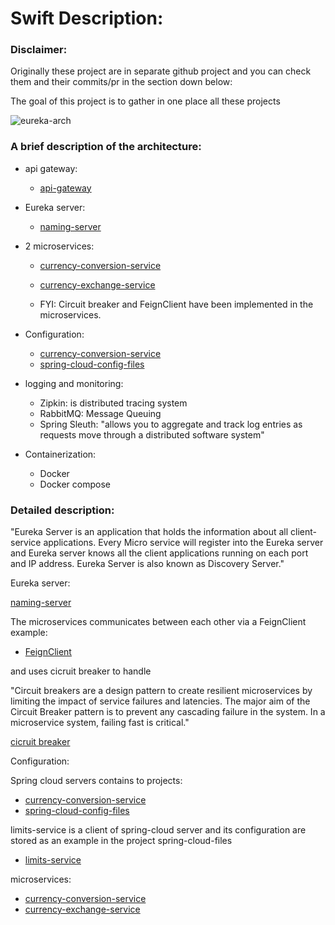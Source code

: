 # Swift Description:

### Disclaimer: 

Originally these project are in separate github project and you can check them and their commits/pr in the section down below:

The goal of this project is to gather in one place all these projects

![eureka-arch](https://user-images.githubusercontent.com/3310864/211613822-7ea88ffa-7935-4e9a-b06c-fe84546617b4.png)


### A brief description of the architecture:

- api gateway:
	- [api-gateway](https://github.com/boukharoubamehdi/api-gateway)  
	
- Eureka server:
	- [naming-server](https://github.com/boukharoubamehdi/naming-server) 

- 2 microservices:
	- [currency-conversion-service](https://github.com/boukharoubamehdi/currency-conversion-service) 
	- [currency-exchange-service](https://github.com/boukharoubamehdi/currency-conversion-service) 

	- FYI: Circuit breaker and FeignClient have been implemented in the microservices.
	
- Configuration:
	- [currency-conversion-service](https://github.com/boukharoubamehdi/currency-conversion-service)
	- [spring-cloud-config-files](https://github.com/boukharoubamehdi/spring-cloud-config-files)
	
- logging and monitoring:
	- Zipkin: is distributed tracing system
	- RabbitMQ: Message Queuing
	- Spring Sleuth: "allows you to aggregate and track log entries as requests move through a distributed software system"
	
- Containerization:
	- Docker
	- Docker compose
  

### Detailed description:


"Eureka Server is an application that holds the information about all client-service applications. 
Every Micro service will register into the Eureka server and Eureka server knows all the client applications running on each port and IP address.
Eureka Server is also known as Discovery Server."

Eureka server:

[naming-server](https://github.com/boukharoubamehdi/naming-server)

The microservices communicates between each other via a FeignClient example:
- [FeignClient](https://github.com/boukharoubamehdi/currency-conversion-service/blob/main/src/main/java/com/mb/rest/webservices/currencyconversionservice/conversion/CurrencyExchangeProxy.java) 


and uses cicruit breaker to handle

"Circuit breakers are a design pattern to create resilient microservices by limiting the impact of service failures and latencies. 
The major aim of the Circuit Breaker pattern is to prevent any cascading failure in the system. In a microservice system, failing fast is critical."

[cicruit breaker](https://github.com/boukharoubamehdi/currency-conversion-service/blob/main/src/main/java/com/mb/rest/webservices/currencyconversionservice/conversion/Controller.java)





Configuration:

Spring cloud servers contains to projects:
- [currency-conversion-service](https://github.com/boukharoubamehdi/currency-conversion-service)
- [spring-cloud-config-files](https://github.com/boukharoubamehdi/spring-cloud-config-files)


limits-service is a client of spring-cloud server and its configuration are stored as an example  in the project spring-cloud-files 


- [limits-service](https://github.com/boukharoubamehdi/limits-service)

microservices:

- [currency-conversion-service](https://github.com/boukharoubamehdi/currency-conversion-service) 
- [currency-exchange-service](https://github.com/boukharoubamehdi/currency-conversion-service) 

